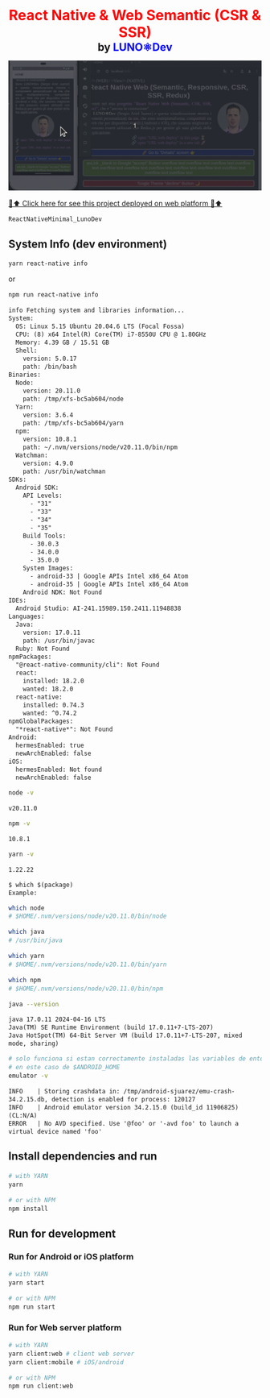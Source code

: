 <h1 style="color: red; text-align: center; margin: 0; padding: 0;">React Native & Web Semantic (CSR & SSR)</h1>
<h2 style="text-align: center; margin: 0; padding: 0;">by <strong style="color: blue">LUNO⚛Dev</strong></h2>

[![React Native and Web Semantic with CSR & SSR tecniches](documentation/react-navigation-native-web_v1.0.6_2024-07-14.gif "React Native & Web Semantic (CSR & SSR)")](https://sergiodevelops.github.io/ReactNativeMinimal_LunoDev/)

[🔗⬆️ Click here for see this project deployed on web platform 🔗️⬆️](https://sergiodevelops.github.io/ReactNativeMinimal_LunoDev/)

```
ReactNativeMinimal_LunoDev
```

## System Info (dev environment)
```bash
yarn react-native info
```
or
```bash
npm run react-native info
```
```
info Fetching system and libraries information...
System:
  OS: Linux 5.15 Ubuntu 20.04.6 LTS (Focal Fossa)
  CPU: (8) x64 Intel(R) Core(TM) i7-8550U CPU @ 1.80GHz
  Memory: 4.39 GB / 15.51 GB
  Shell:
    version: 5.0.17
    path: /bin/bash
Binaries:
  Node:
    version: 20.11.0
    path: /tmp/xfs-bc5ab604/node
  Yarn:
    version: 3.6.4
    path: /tmp/xfs-bc5ab604/yarn
  npm:
    version: 10.8.1
    path: ~/.nvm/versions/node/v20.11.0/bin/npm
  Watchman:
    version: 4.9.0
    path: /usr/bin/watchman
SDKs:
  Android SDK:
    API Levels:
      - "31"
      - "33"
      - "34"
      - "35"
    Build Tools:
      - 30.0.3
      - 34.0.0
      - 35.0.0
    System Images:
      - android-33 | Google APIs Intel x86_64 Atom
      - android-35 | Google APIs Intel x86_64 Atom
    Android NDK: Not Found
IDEs:
  Android Studio: AI-241.15989.150.2411.11948838
Languages:
  Java:
    version: 17.0.11
    path: /usr/bin/javac
  Ruby: Not Found
npmPackages:
  "@react-native-community/cli": Not Found
  react:
    installed: 18.2.0
    wanted: 18.2.0
  react-native:
    installed: 0.74.3
    wanted: ^0.74.2
npmGlobalPackages:
  "*react-native*": Not Found
Android:
  hermesEnabled: true
  newArchEnabled: false
iOS:
  hermesEnabled: Not found
  newArchEnabled: false
```

```bash
node -v
```
```
v20.11.0
```

```bash
npm -v
```
```
10.8.1
```

```bash
yarn -v
```
```
1.22.22
```

```
$ which $(package)
Example:
```
```bash
which node
# $HOME/.nvm/versions/node/v20.11.0/bin/node
```
```bash
which java
# /usr/bin/java
```
```bash
which yarn
# $HOME/.nvm/versions/node/v20.11.0/bin/yarn
```
```bash
which npm
# $HOME/.nvm/versions/node/v20.11.0/bin/npm
```

```bash
java --version
```
```
java 17.0.11 2024-04-16 LTS
Java(TM) SE Runtime Environment (build 17.0.11+7-LTS-207)
Java HotSpot(TM) 64-Bit Server VM (build 17.0.11+7-LTS-207, mixed mode, sharing)
```

```bash
# solo funciona si estan correctamente instaladas las variables de entorno
# en este caso de $ANDROID_HOME 
emulator -v
```
```
INFO    | Storing crashdata in: /tmp/android-sjuarez/emu-crash-34.2.15.db, detection is enabled for process: 120127
INFO    | Android emulator version 34.2.15.0 (build_id 11906825) (CL:N/A)
ERROR   | No AVD specified. Use '@foo' or '-avd foo' to launch a virtual device named 'foo'
```

## Install dependencies and run 

```bash
# with YARN
yarn
```
```bash
# or with NPM
npm install
```

## Run for development 

### Run for Android or iOS platform

```bash
# with YARN
yarn start
```
```bash
# or with NPM
npm run start
```

### Run for Web server platform

```bash
# with YARN
yarn client:web # client web server
yarn client:mobile # iOS/android
```
```bash
# or with NPM
npm run client:web
```
